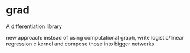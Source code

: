 # grad
A differentiation library

new approach: instead of using computational graph, write logistic/linear regression
c kernel and compose those into bigger networks